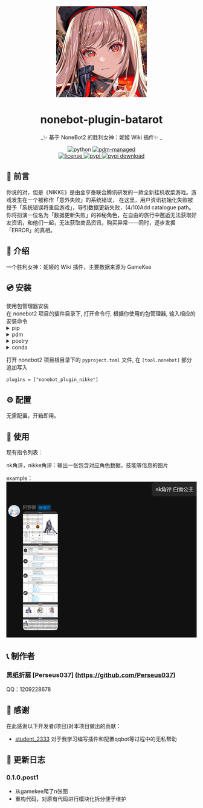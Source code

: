 <div align="center">
  <img src="https://github.com/Perseus037/data/blob/master/nikke.webp" alt="nonebot_plugin_nikke图标" >

# nonebot-plugin-batarot

_✨ 基于 NoneBot2 的胜利女神：妮姬 Wiki 插件✨ _

<img src="https://img.shields.io/badge/python-3.8+-blue.svg" alt="python">
<a href="https://pdm.fming.dev">
  <img src="https://img.shields.io/badge/pdm-managed-blueviolet" alt="pdm-managed">
</a>
<!-- <a href="https://wakatime.com/badge/user/b61b0f9a-f40b-4c82-bc51-0a75c67bfccf/project/f4778875-45a4-4688-8e1b-b8c844440abb">
  <img src="https://wakatime.com/badge/user/b61b0f9a-f40b-4c82-bc51-0a75c67bfccf/project/f4778875-45a4-4688-8e1b-b8c844440abb.svg" alt="wakatime">
</a> -->

<br />

<a href="./LICENSE">
  <img src="https://img.shields.io/github/license/lgc-NB2Dev/nonebot-plugin-uma.svg" alt="license">
</a>
<a href="https://pypi.python.org/pypi/nonebot-plugin-nikke">
  <img src="https://img.shields.io/pypi/v/nonebot-plugin-nikke.svg" alt="pypi">
</a>
<a href="https://pypi.org/project/nonebot-plugin-nikke/">
  <img src="https://img.shields.io/pypi/dm/nonebot-plugin-nikke.svg" alt="pypi download">
</a>

</div>

<div align="left">

## 💬 前言

你说的对，但是《NIKKE》是由金亨泰联合腾讯研发的一款全新挂机收菜游戏。游戏发生在一个被称作「意外失败」的系统错误，
在这里，用户资讯初始化失败被授予「系统错误将重启游戏」，导引数据更新失败，(4/10)Add catalogue path。
你将扮演一位名为「数据更新失败」的神秘角色，在自由的旅行中邂逅无法获取好友资讯，和他们一起，无法获取商品资讯，购买异常——同时，逐步发掘「ERROR」的真相。

## 📖 介绍

一个胜利女神：妮姬的 Wiki 插件，主要数据来源为 GameKee 

## 💿 安装

</details>
<summary>使用包管理器安装</summary>
在 nonebot2 项目的插件目录下, 打开命令行, 根据你使用的包管理器, 输入相应的安装命令

<details>
<summary>pip</summary>

    pip install nonebot-plugin-nikke[all]

</details>
<details>
<summary>pdm</summary>

    pdm add nonebot-plugin-nikke[all]

</details>
<details>
<summary>poetry</summary>

    poetry add nonebot-plugin-nikke[all]

</details>
<details>
<summary>conda</summary>

    conda install nonebot-plugin-nikke[all]

</details>

打开 nonebot2 项目根目录下的 `pyproject.toml` 文件, 在 `[tool.nonebot]` 部分追加写入

    plugins = ["nonebot_plugin_nikke"]

</details>

## ⚙️ 配置

无需配置，开箱即用。

## 🎉 使用

现有指令列表：

nk角评，nikke角评：输出一张包含对应角色数据，技能等信息的图片

example：<img src="https://github.com/Perseus037/data/blob/master/nikke%20example.png" alt="示例" >

## 📞 制作者

### 黑纸折扇 [Perseus037] (https://github.com/Perseus037)

QQ：1209228678

## 🙏 感谢

在此感谢以下开发者(项目)对本项目做出的贡献：

-  [student_2333](https://github.com/lgc2333) 对于我学习编写插件和配置qqbot等过程中的无私帮助

## 📝 更新日志

### 0.1.0.post1

- 从gamekee爬了n张图
- 重构代码，对原有代码进行模块化拆分便于维护


